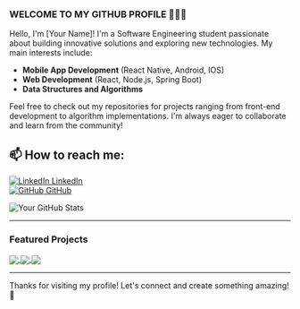 ### WELCOME TO MY GITHUB PROFILE 👋👋👋

Hello, I'm [Your Name]! I'm a Software Engineering student passionate about building innovative solutions and exploring new technologies. My main interests include:  
- **Mobile App Development** (React Native, Android, IOS)  
- **Web Development** (React, Node.js, Spring Boot)  
- **Data Structures and Algorithms**  

Feel free to check out my repositories for projects ranging from front-end development to algorithm implementations. I'm always eager to collaborate and learn from the community!  

## 📫 How to reach me:
[![LinkedIn](https://i.stack.imgur.com/gVE0j.png) LinkedIn](https://www.linkedin.com/in/tran-phuc-56282b291/)  
[![GitHub](https://i.stack.imgur.com/tskMh.png) GitHub](https://github.com/tranhieuphuc12/)  

![Your GitHub Stats](https://github-readme-stats.vercel.app/api?username=tranhieuphuc12&show_icons=true&theme=tokyonight&hide=prs,issues)  

---

### Featured Projects  
<a href="https://github.com/khang3999/Graduation-Project">
  <img align="center" src="https://github-readme-stats.vercel.app/api/pin/?username=khang3999&repo=Graduation-Project&theme=radical" />
</a>    
<a href="https://github.com/khang3999/RunTrail">
  <img align="center" src="https://github-readme-stats.vercel.app/api/pin/?username=khang3999&repo=RunTrail&theme=merko" />
</a>
<a href="https://github.com/tranhieuphuc12/SwiftUIFirebaseChat">
  <img align="center" src="https://github-readme-stats.vercel.app/api/pin/?username=tranhieuphuc12&repo=SwiftUIFirebaseChat&theme=merko" />
</a>


---

Thanks for visiting my profile! Let's connect and create something amazing! 🚀
